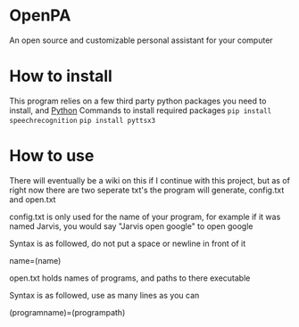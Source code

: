 # OpenPA
An open source and customizable personal assistant for your computer

# How to install
This program relies on a few third party python packages you need to install, and [Python](https://www.python.org/downloads/)
Commands to install required packages
`pip install speechrecognition`
`pip install pyttsx3`

# How to use
There will eventually be a wiki on this if I continue with this project, but as of right now there are two seperate txt's the program will generate, config.txt and open.txt

config.txt is only used for the name of your program, for example if it was named Jarvis, you would say "Jarvis open google" to open google

Syntax is as followed, do not put a space or newline in front of it

name=(name)

open.txt holds names of programs, and paths to there executable

Syntax is as followed, use as many lines as you can

(programname)=(programpath)
